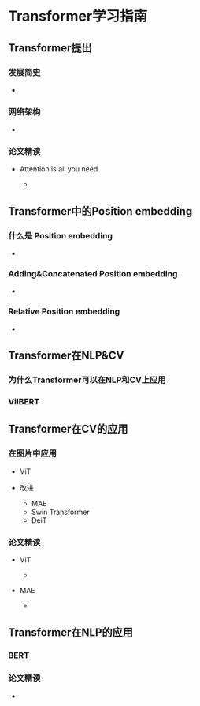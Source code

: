 # Transformer学习指南

## Transformer提出

### 发展简史

- 

### 网络架构

- 

### 论文精读

- Attention is all you need

	- 

## Transformer中的Position embedding

### 什么是 Position embedding

- 

### Adding&Concatenated Position embedding

- 

### Relative  Position embedding

- 

## Transformer在NLP&CV

### 为什么Transformer可以在NLP和CV上应用

### VilBERT

## Transformer在CV的应用

### 在图片中应用

- ViT
- 改进

	- MAE
	- Swin Transformer
	- DeiT

### 论文精读

- ViT

	- 

- MAE

	- 

## Transformer在NLP的应用

### BERT

### 论文精读

- 

